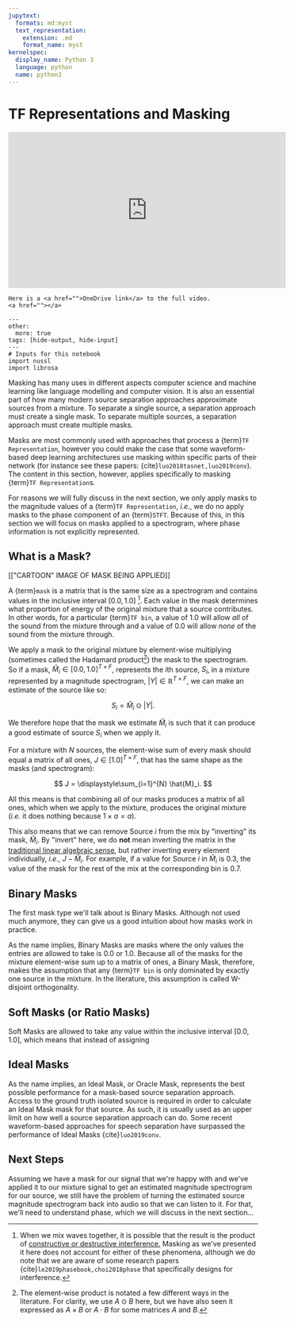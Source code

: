 ```yaml
---
jupytext:
  formats: md:myst
  text_representation:
    extension: .md
    format_name: myst
kernelspec:
  display_name: Python 3
  language: python
  name: python3
---
```


TF Representations and Masking
==============================


<p align="center">
<iframe width="560" height="315" src="https://www.youtube.com/embed/FTQbiNvZqaY" frameborder="0" allow="accelerometer; autoplay; encrypted-media; gyroscope; picture-in-picture" allowfullscreen></iframe>
</p>

```{dropdown} Video not working?
Here is a <a href="">OneDrive link</a> to the full video.
<a href=""></a>
```

```{code-cell} ipython3
---
other:
  more: true
tags: [hide-output, hide-input]
---
# Inputs for this notebook
import nussl
import librosa

```


Masking has many uses in different aspects computer science and machine
learning like language modelling and computer vision. It is also an essential
part of how many modern source separation approaches
approximate sources from a mixture. To separate a single source, a separation
approach must create a single mask. To separate multiple sources, a separation
approach must create multiple masks.

Masks are most commonly used with approaches
that process a {term}`TF Representation`, however you could make the case that
some waveform-based deep learning architectures use masking within specific parts
of their network (for instance see these papers: {cite}`luo2018tasnet,luo2019conv`).
The content in this section, however, applies specifically to masking
{term}`TF Representation`s.

For reasons we will fully discuss in the next section, we only apply masks to the
magnitude values of a {term}`TF Representation`, _i.e._, we do no apply masks to
the phase component of an {term}`STFT`.
Because of this, in this section we will focus on masks applied to a spectrogram,
where phase information is not explicitly represented.

## What is a Mask?

[["CARTOON" IMAGE OF MASK BEING APPLIED]]

A {term}`mask` is a matrix that is the same size as a spectrogram and contains
values in the inclusive interval $[0.0, 1.0]$ [^fn1]. Each value in the mask determines
what proportion of energy of the original mixture that a source contributes. In
other words, for a particular {term}`TF bin`, a value of $1.0$ will allow _all_ of
the sound from the mixture through and a value of $0.0$ will allow _none_ of the sound
from the mixture through.

We apply a mask to the original mixture by element-wise multiplying (sometimes
called the Hadamard product[^fn2]) the mask to the spectrogram. So if a mask,
$\hat{M}_i \in [0.0, 1.0]^{T \times F}$,
represents the $i$th source, $S_i$, in a mixture represented by a magnitude spectrogram, 
$|Y| \in \mathbb{R}^{T \times F}$,
we can make an estimate of the source like so:

$$
S_i = \hat{M}_i \odot |Y|.
$$

We therefore hope that the mask we estimate $\hat{M}_i$ is such that it can produce
a good estimate of source $S_i$ when we apply it.

For a mixture with $N$ sources, the element-wise sum of every mask should equal
a matrix of all ones, $J \in [1.0]^{T \times F}$, that has the same shape as the
masks (and spectrogram):

$$
J = \displaystyle\sum_{i=1}^{N} \hat{M}_i.
$$

All this means is that combining all of our masks produces a matrix of all ones,
which when we apply to the mixture, produces the original mixture (_i.e._ it does
nothing because $1 \times a = a$).

This also means that we can remove Source $i$ from the mix by "inverting" its mask,
$\hat{M}_i$. By "invert" here, we do **not** mean inverting the matrix in the 
[traditional linear algebraic sense](https://en.wikipedia.org/wiki/Invertible_matrix), 
but rather inverting every element individually, _i.e._, $J - \hat{M}_i$.
For example, if a value for Source $i$ in $\hat{M}_i$ is $0.3$, the value of the
mask for the rest of the mix at the corresponding bin is $0.7$.


## Binary Masks

The first mask type we'll talk about is Binary Masks. Although not used much anymore,
they can give us a good intuition about how masks work in practice.

As the name implies, Binary Masks are masks where the only values the entries are 
allowed to take is $0.0$ or $1.0$.
Because all of the masks for the mixture element-wise sum up to a matrix of ones,
a Binary Mask, therefore, makes the assumption
that any {term}`TF bin` is only dominated by exactly one source in the mixture.
In the literature, this assumption is called W-disjoint orthogonality.



## Soft Masks (or Ratio Masks)

Soft Masks are allowed to take any value within the inclusive interval $[0.0, 1.0]$,
which means that instead of assigning 


## Ideal Masks

As the name implies, an Ideal Mask, or Oracle Mask, represents the best possible
performance for a mask-based source separation approach.
Access to the ground truth isolated source is required in order to calculate
an Ideal Mask mask for that source. As such, it is usually used as an upper limit
on how well a source separation approach can do. Some recent waveform-based approaches
for speech separation have surpassed the performance of Ideal Masks {cite}`luo2019conv`.



## Next Steps

Assuming we have a mask for our signal that we're happy with and we've applied 
it to our mixture signal to get an estimated magnitude spectrogram for our source,
we still have the problem of turning the estimated source magnitude spectrogram
back into audio so that we can listen to it. For that, we'll need to understand
phase, which we will discuss in the next section...




[^fn1]: When we mix waves together, it is possible that the result is the product of
  <a href="https://en.wikipedia.org/wiki/Wave_interference">constructive or destructive interference.</a>
  Masking as we've presented it here does not account for either of these phenomena,
  although we do note that we are aware of some research papers {cite}`le2019phasebook,choi2018phase`
  that specifically designs for interference.
  
[^fn2]: The element-wise product is notated a few different ways in the literature. For
  clarity, we use $A \odot B$ here, but we have also seen it expressed as $A \times B$
  or $A \cdot B$ for some matrices $A$ and $B$.